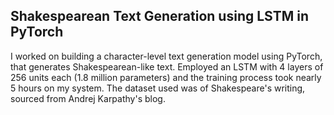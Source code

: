 <h2>Shakespearean Text Generation using LSTM in PyTorch</h2>
<p>I worked on building a character-level text generation model using PyTorch, that generates Shakespearean-like text. Employed an LSTM with 4 layers of 256 units each (1.8 million parameters) and the training process took nearly 5 hours on my system. The dataset used was of Shakespeare's writing, sourced from Andrej Karpathy's blog.<p>
